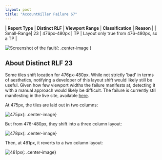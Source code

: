 ```yaml
---
layout: post
title: "AccountKiller Failure 67"
---
```

| **Report Type** | **Distinct RLF** | **Viewport Range** | **Classification** | **Reason** |
| Small-Range| 23 | 476px-480px | TP | Layout only true from 476-480px, so a TP | 

![Screenshot of the fault](../../../assets/images/AccountKiller/fault67/smallrangeWidth478.png){: .center-image }

## About Distinct RLF 23

Some tiles shift location for 476px-480px. While not strictly 'bad' in terms of aesthetics, notifying a developer of this layout shift would likely still be useful. Given how few viewport widths the failure manifests at, detecting it with a manual approach would likely be difficult. The failure is currently still manifesting in the live site, available [here](http://www.accountkiller.com/en/).

At 475px, the tiles are laid out in two columns:

![475px](../../../assets/good-bad/rlf23/475.png){: .center-image}

But from 476-480px, they shift into a three column layout:

![478px](../../../assets/good-bad/rlf23/478.png){: .center-image}

Then, at 481px, it reverts to a two column layout:

![481px](../../../assets/good-bad/rlf23/481.png){: .center-image}
